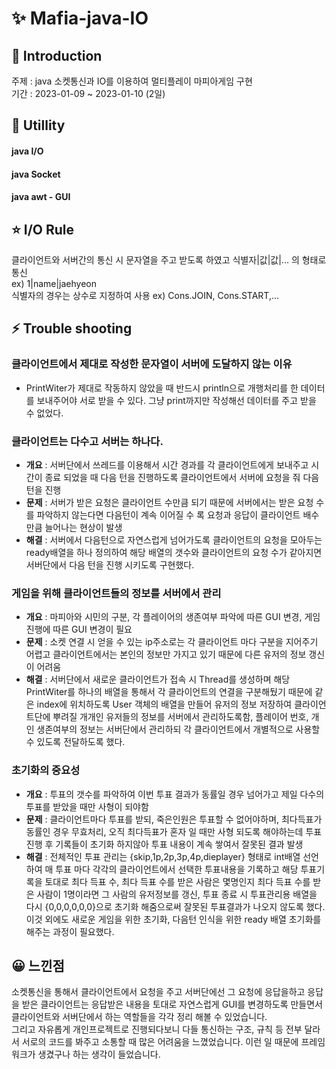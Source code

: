 # ✨ Mafia-java-IO
## 📢 Introduction
주제 : java 소켓통신과 IO를 이용하여 멀티플레이 마피아게임 구현   
기간 : 2023-01-09 ~ 2023-01-10 (2일)   

## 🚀 Utillity
#### java I/O
#### java Socket
#### java awt - GUI

## ⭐ I/O Rule
클라이언트와 서버간의 통신 시 문자열을 주고 받도록 하였고 식별자|값|값|... 의 형태로 통신    
ex) 1|name|jaehyeon    
식별자의 경우는 상수로 지정하여 사용 ex) Cons.JOIN, Cons.START,...   

## ⚡ Trouble shooting
### 클라이언트에서 제대로 작성한 문자열이 서버에 도달하지 않는 이유
- PrintWiter가 제대로 작동하지 않았을 때 반드시 println으로 개행처리를 한 데이터를 보내주어야 서로 받을 수 있다. 그냥 print까지만 작성해선 데이터를 주고 받을 수 없었다.

### 클라이언트는 다수고 서버는 하나다.
- **개요** : 서버단에서 쓰레드를 이용해서 시간 경과를 각 클라이언트에게 보내주고 시간이 종료 되었을 때 다음 턴을 진행하도록 클라이언트에서 서버에 요청을 줘 다음턴을 진행
- **문제** : 서버가 받은 요청은 클라이언트 수만큼 되기 때문에 서버에서는 받은 요청 수를 파악하지 않는다면 다음턴이 계속 이어질 수 록 요청과 응답이 클라이언트 배수만큼 늘어나는 현상이 발생
- **해결** : 서버에서 다음턴으로 자연스럽게 넘어가도록 클라이언트의 요청을 모아두는 ready배열을 하나 정의하여 해당 배열의 갯수와 클라이언트의 요청 수가 같아지면 서버단에서 다음 턴을 진행 시키도록 구현했다.

### 게임을 위해 클라이언트들의 정보를 서버에서 관리
- **개요** : 마피아와 시민의 구분, 각 플레이어의 생존여부 파악에 따른 GUI 변경, 게임진행에 따른 GUI 변경이 필요
- **문제** : 소켓 연결 시 얻을 수 있는 ip주소로는 각 클라이언트 마다 구분을 지어주기 어렵고 클라이언트에서는 본인의 정보만 가지고 있기 때문에 다른 유저의 정보 갱신이 어려움
- **해결** : 서버단에서 새로운 클라이언트가 접속 시 Thread를 생성하며 해당 PrintWiter를 하나의 배열을 통해서 각 클라이언트의 연결을 구분해뒀기 때문에 같은 index에 위치하도록 User 객체의 배열을 만들어 유저의 정보 저장하여 클라이언트단에 뿌려질 개개인 유저들의 정보를 서버에서 관리하도록함, 플레이어 번호, 개인 생존여부의 정보는 서버단에서 관리하되 각 클라이언트에서 개별적으로 사용할 수 있도록 전달하도록 했다.

### 초기화의 중요성
- **개요** : 투표의 갯수를 파악하여 이번 투표 결과가 동률일 경우 넘어가고 제일 다수의 투표를 받았을 때만 사형이 되야함
- **문제** : 클라이언트마다 투표를 받되, 죽은인원은 투표할 수 없어야하며, 최다득표가 동률인 경우 무효처리, 오직 최다득표가 혼자 일 때만 사형 되도록 해야하는데 투표 진행 후 기록들이 초기화 하지않아 투표 내용이 계속 쌓여서 잘못된 결과 발생
- **해결** : 전체적인 투표 관리는 {skip,1p,2p,3p,4p,dieplayer} 형태로 int배열 선언하여 매 투표 마다 각각의 클라이언트에서 선택한 투표내용을 기록하고 해당 투표기록을 토대로 최다 득표 수, 최다 득표 수를 받은 사람은 몇명인지 최다 득표 수를 받은 사람이 1명이라면 그 사람의 유저정보를 갱신, 투표 종료 시 투표관리용 배열을 다시 {0,0,0,0,0,0}으로 초기화 해줌으로써 잘못된 투표결과가 나오지 않도록 했다. 이것 외에도 새로운 게임을 위한 초기화, 다음턴 인식을 위한 ready 배열 초기화를 해주는 과정이 필요했다.

## 😀 느낀점
소켓통신을 통해서 클라이언트에서 요청을 주고 서버단에선 그 요청에 응답을하고 응답을 받은 클라이언트는 응답받은 내용을 토대로 자연스럽게 GUI를 변경하도록 만들면서 클라이언트와 서버단에서 하는 역할들을 각각 정리 해볼 수 있었습니다.     
그리고 자유롭게 개인프로젝트로 진행되다보니 다들 통신하는 구조, 규칙 등 전부 달라서 서로의 코드를 봐주고 소통할 때 많은 어려움을 느꼈었습니다. 이런 일 때문에 프레임워크가 생겼구나 하는 생각이 들었습니다. 
